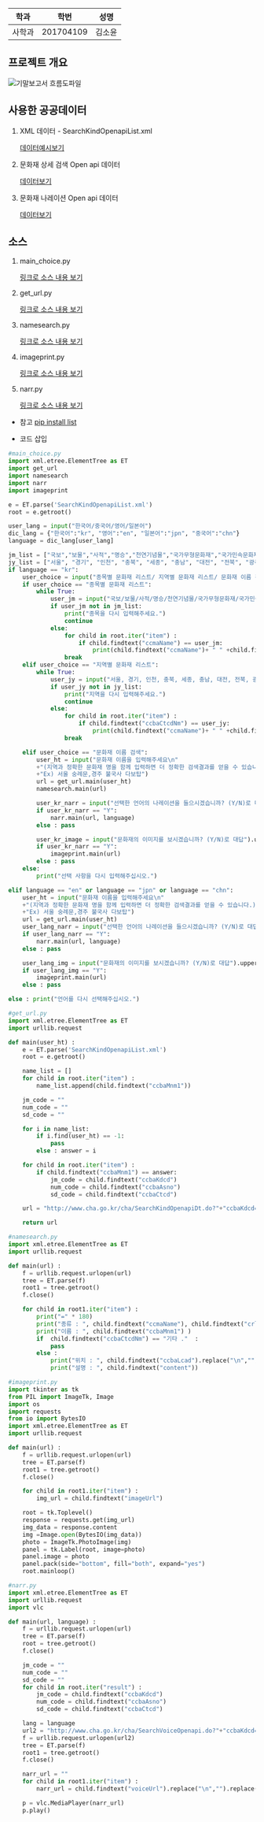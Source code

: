 학과 | 학번 | 성명
---- | ---- | ---- 
사학과 |201704109 |김소윤

## 프로젝트 개요
![기말보고서 흐름도파일](https://github.com/s745812369s/python_project-2019-01/blob/master/%EA%B8%B0%EB%A7%90%EB%B3%B4%EA%B3%A0%EC%84%9C%20%ED%9D%90%EB%A6%84%EB%8F%84%ED%8C%8C%EC%9D%BC.jpg)


## 사용한 공공데이터 
1. XML 데이터 - SearchKindOpenapiList.xml

   [데이터예시보기](https://github.com/s745812369s/python_project-2019-01/blob/master/SearchKindOpenapiList2.xml)

2. 문화재 상세 검색 Open api 데이터

   [데이터보기](http://www.cha.go.kr/cha/SearchKindOpenapiDt.do?ccbaKdcd=11&ccbaAsno=00030000&ccbaCtcd=11 )

3. 문화재 나레이션  Open api 데이터

   [데이터보기](http://www.cha.go.kr/cha/SearchVoiceOpenapi.do)

## 소스
1. main_choice.py	

   [링크로 소스 내용 보기](https://github.com/s745812369s/python_project-2019-01/blob/master/main_choice.py) 

2. get_url.py

   [링크로 소스 내용 보기](https://github.com/s745812369s/python_project-2019-01/blob/master/get_url.py) 

3. namesearch.py	

   [링크로 소스 내용 보기](https://github.com/s745812369s/python_project-2019-01/blob/master/namesearch.py) 

4. imageprint.py	

   [링크로 소스 내용 보기](https://github.com/s745812369s/python_project-2019-01/blob/master/imageprint.py) 

5. narr.py

   [링크로 소스 내용 보기](https://github.com/s745812369s/python_project-2019-01/blob/master/narr.py)
 
* 참고
[pip install list](https://github.com/s745812369s/python_project-2019-01/blob/master/pip%20install%20list.txt)


* 코드 삽입
~~~python
#main_choice.py
import xml.etree.ElementTree as ET
import get_url
import namesearch
import narr
import imageprint

e = ET.parse('SearchKindOpenapiList.xml')
root = e.getroot()

user_lang = input("한국어/중국어/영어/일본어")
dic_lang = {"한국어":"kr", "영어":"en", "일본어":"jpn", "중국어":"chn"}
language = dic_lang[user_lang]

jm_list = ["국보","보물","사적","명승","천연기념물","국가무형문화재","국가민속문화재"]
jy_list = ["서울", "경기", "인천", "충북", "세종", "충남", "대전", "전북", "광주", "전남", "강원", "경북", "대구", "경남", "울산", "부산"]
if language == "kr":
    user_choice = input("종목별 문화재 리스트/ 지역별 문화재 리스트/ 문화재 이름 검색")
    if user_choice == "종목별 문화재 리스트":
        while True:
            user_jm = input("국보/보물/사적/명승/천연기념물/국가무형문화재/국가민속문화재").replace(" ","")
            if user_jm not in jm_list:
                print("종목을 다시 입력해주세요.")
                continue
            else:
                for child in root.iter("item") :
                    if child.findtext("ccmaName") == user_jm:
                        print(child.findtext("ccmaName")+ " " +child.findtext("crltsnoNm")+" 호"+ " : " +child.findtext("ccbaMnm1"))
                break
    elif user_choice == "지역별 문화재 리스트":
        while True:
            user_jy = input("서울, 경기, 인천, 충북, 세종, 충남, 대전, 전북, 광주, 전남, 강원, 경북, 대구, 경남, 울산, 부산").replace(" ","")
            if user_jy not in jy_list:
                print("지역을 다시 입력해주세요.")
                continue
            else:
                for child in root.iter("item") :
                    if child.findtext("ccbaCtcdNm") == user_jy:
                        print(child.findtext("ccmaName")+ " " +child.findtext("crltsnoNm")+" 호"+ " : "+child.findtext("ccbaMnm1"))
                break

    elif user_choice == "문화재 이름 검색":
        user_ht = input("문화재 이름을 입력해주세요\n"
        +"(지역과 정확한 문화재 명을 함께 입력하면 더 정확한 검색결과를 얻을 수 있습니다.)\n"
        +"Ex) 서울 숭례문,경주 불국사 다보탑")
        url = get_url.main(user_ht)
        namesearch.main(url)

        user_kr_narr = input("선택한 언어의 나레이션을 들으시겠습니까? (Y/N)로 대답").upper()
        if user_kr_narr == "Y":
            narr.main(url, language)
        else : pass

        user_kr_image = input("문화재의 이미지를 보시겠습니까? (Y/N)로 대답").upper()
        if user_kr_narr == "Y":
            imageprint.main(url)
        else : pass
    else:
        print("선택 사항을 다시 입력해주십시오.")

elif language == "en" or language == "jpn" or language == "chn":
    user_ht = input("문화재 이름을 입력해주세요\n"
    +"(지역과 정확한 문화재 명을 함께 입력하면 더 정확한 검색결과를 얻을 수 있습니다.)\n"
    +"Ex) 서울 숭례문,경주 불국사 다보탑")
    url = get_url.main(user_ht)
    user_lang_narr = input("선택한 언어의 나레이션을 들으시겠습니까? (Y/N)로 대답").upper()
    if user_lang_narr == "Y":
        narr.main(url, language)
    else : pass

    user_lang_img = input("문화재의 이미지를 보시겠습니까? (Y/N)로 대답").upper()
    if user_lang_img == "Y":
        imageprint.main(url)
    else : pass

else : print("언어를 다시 선택해주십시오.")
~~~

~~~python
#get_url.py
import xml.etree.ElementTree as ET
import urllib.request

def main(user_ht) :
    e = ET.parse('SearchKindOpenapiList.xml')
    root = e.getroot()

    name_list = []
    for child in root.iter("item") :
        name_list.append(child.findtext("ccbaMnm1"))

    jm_code = ""
    num_code = ""
    sd_code = ""

    for i in name_list:
        if i.find(user_ht) == -1:
            pass
        else : answer = i

    for child in root.iter("item") :
        if child.findtext("ccbaMnm1") == answer:
            jm_code = child.findtext("ccbaKdcd")
            num_code = child.findtext("ccbaAsno")
            sd_code = child.findtext("ccbaCtcd")

    url = "http://www.cha.go.kr/cha/SearchKindOpenapiDt.do?"+"ccbaKdcd="+jm_code+"&ccbaAsno="+num_code+"&ccbaCtcd="+sd_code

    return url
~~~

~~~python
#namesearch.py
import xml.etree.ElementTree as ET
import urllib.request

def main(url) :
    f = urllib.request.urlopen(url)
    tree = ET.parse(f)
    root1 = tree.getroot()
    f.close()

    for child in root1.iter("item") :
        print("=" * 180)
        print("종류 : ", child.findtext("ccmaName"), child.findtext("crltsnoNm"), " 호"  )
        print("이름 : ", child.findtext("ccbaMnm1") )
        if  child.findtext("ccbaCtcdNm") == "기타 ."  :
            pass
        else :
            print("위치 : ", child.findtext("ccbaLcad").replace("\n","").replace("\t","").replace("\r","").replace(" ",""))
            print("설명 : ", child.findtext("content"))
~~~

~~~python
#imageprint.py
import tkinter as tk
from PIL import ImageTk, Image
import os
import requests
from io import BytesIO
import xml.etree.ElementTree as ET
import urllib.request

def main(url) :
    f = urllib.request.urlopen(url)
    tree = ET.parse(f)
    root1 = tree.getroot()
    f.close()

    for child in root1.iter("item") :
        img_url = child.findtext("imageUrl")

    root = tk.Toplevel()
    response = requests.get(img_url)
    img_data = response.content
    img =Image.open(BytesIO(img_data))
    photo = ImageTk.PhotoImage(img)
    panel = tk.Label(root, image=photo)
    panel.image = photo
    panel.pack(side="bottom", fill="both", expand="yes")
    root.mainloop()
~~~

~~~python
#narr.py
import xml.etree.ElementTree as ET
import urllib.request
import vlc

def main(url, language) :
    f = urllib.request.urlopen(url)
    tree = ET.parse(f)
    root = tree.getroot()
    f.close()

    jm_code = ""
    num_code = ""
    sd_code = ""
    for child in root.iter("result") :
        jm_code = child.findtext("ccbaKdcd")
        num_code = child.findtext("ccbaAsno")
        sd_code = child.findtext("ccbaCtcd")

    lang = language
    url2 = "http://www.cha.go.kr/cha/SearchVoiceOpenapi.do?"+"ccbaKdcd="+jm_code+"&ccbaAsno="+num_code+"&ccbaCtcd="+sd_code+"&ccbaGbn="+lang
    f = urllib.request.urlopen(url2)
    tree = ET.parse(f)
    root1 = tree.getroot()
    f.close()

    narr_url = ""
    for child in root1.iter("item") :
        narr_url = child.findtext("voiceUrl").replace("\n","").replace("\t","").replace("\r","").replace("  ","")

    p = vlc.MediaPlayer(narr_url)
    p.play()
~~~




